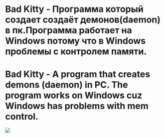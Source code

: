 # Bad Kitty - Программа который создает создаёт демонов(daemon)  в пк.Программа работает на Windows потому что в Windows проблемы с контролем памяти.
# Bad Kitty - A program that creates demons (daemon)  in PC. The program works on Windows cuz Windows has problems with mem control.
![](badkitty.ico)
